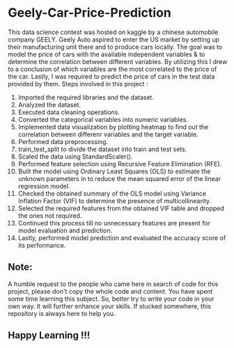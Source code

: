 # Geely-Car-Price-Prediction

This data science contest was hosted on kaggle by a chinese automobile company GEELY. Geely Auto aspired to enter the US market by setting up their manufacturing unit there and to produce cars locally. The goal was to model the price of cars with the available independent variables & to determine the correlation between different variables. By utilizing this I drew to a conclusion of which variables are the most correlated to the price of the car. Lastly, I was required to predict the price of cars in the test data provided by them.
Steps involved in this project :
1) Imported the required libraries and the dataset.
2) Analyzed the dataset.
3) Executed data cleaning operations.
4) Converted the categorical variables into numeric variables.
5) Implemented data visualization by plotting heatmap to find out the correlation between differenr variables and the target variable.
6) Performed data preprocessing.
7) train_test_split to divide the dataset into train and test sets.
8) Scaled the data using StandardScaler().
9) Performed feature selection using Recursive Feature Elimination (RFE).
10) Built the model using Ordinary Least Squares (OLS) to estimate the unknown parameters in to reduce the mean squared error of the linear regression model.
11) Checked the obtained summary of the OLS model using Variance Inflation Factor (VIF) to determine the presence of multicollinearity.
12) Selected the required features from the obtained VIF table and dropped the ones not required.
13) Continued this process till no unnecessary features are present for model evaluation and prediction.
14) Lastly, performed model prediction and evaluated the accuracy score of its performance.


## Note:
A humble request to the people who came here in search of code for this project, please don't copy the whole code and content. You have spent some time learning this subject. So, better try to write your code in your own way. It will further enhance your skills. If stucked somewhere, this repository is always here to help you.

## Happy Learning !!!
